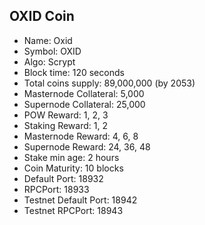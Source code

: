 ## OXID Coin

- Name: Oxid
- Symbol: OXID
- Algo: Scrypt
- Block time: 120 seconds
- Total coins supply: 89,000,000 (by 2053)
- Masternode Collateral: 5,000
- Supernode Collateral: 25,000
- POW Reward: 1, 2, 3
- Staking Reward: 1, 2
- Masternode Reward: 4, 6, 8
- Supernode Reward: 24, 36, 48
- Stake min age: 2 hours
- Coin Maturity: 10 blocks
- Default Port: 18932
- RPCPort: 18933
- Testnet Default Port: 18942
- Testnet RPCPort: 18943

